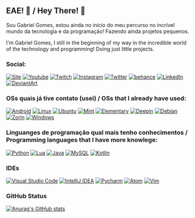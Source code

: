 ## EAE! 👋 / Hey There! 👋

Sou Gabriel Gomes, estou ainda no início do meu percurso no incrível mundo da tecnologia e da programação! Fazendo ainda projetos pequenos.

I'm Gabriel Gomes, I still in the beginning of my way in the incredible world of the technology and programming! Doing just little projects.

### Social:

[![Site](https://img.shields.io/badge/Wordpress-21759B?style=for-the-badge&logo=wordpress&logoColor=white)](https://sitelokost.wordpress.com) [![Youtube](https://img.shields.io/badge/YouTube-FF0000?style=for-the-badge&logo=youtube&logoColor=white)](https://www.youtube.com/channel/UCybe7112IzL20CJZoEn0kDA) [![Twitch](https://img.shields.io/badge/Twitch-9146FF?style=for-the-badge&logo=twitch&logoColor=white)](https://twitch.tv/Lokost_Games) [![Instagram](https://img.shields.io/badge/Instagram-E4405F?style=for-the-badge&logo=instagram&logoColor=white)](https://instagram.com/gabriel_lokost) [![Twitter](https://img.shields.io/badge/Twitter-1DA1F2?style=for-the-badge&logo=twitter&logoColor=white)](https://twitter.com/LokostGames) [![behance](https://img.shields.io/badge/-Behance-blue?style=for-the-badge&logo=behance&logoColor=white)](https://behance.net/Lokost) [![LinkedIn](https://img.shields.io/badge/LinkedIn-0077B5?style=for-the-badge&logo=linkedin&logoColor=white)](https://www.linkedin.com/in/gabriel-gomes-085454187/) [![DeviantArt](https://img.shields.io/badge/DeviantArt-05CC47?style=for-the-badge&logo=deviantart&logoColor=white)](https://lokostgames.deviantart.com)

### OSs quais já tive contato (usei) / OSs that I already have used:
[![Android](https://img.shields.io/badge/Android-3DDC84?style=for-the-badge&logo=android&logoColor=white)](https://android.com) [![Linux](https://img.shields.io/badge/Linux-FCC624?style=for-the-badge&logo=linux&logoColor=black)](https://www.linuxfoundation.org/) [![Ubuntu](https://img.shields.io/badge/Ubuntu-E95420?style=for-the-badge&logo=ubuntu&logoColor=white)](https://ubuntu.com) [![Mint](https://img.shields.io/badge/Linux_Mint-87CF3E?style=for-the-badge&logo=linux-mint&logoColor=white)](https://linuxmint.com) [![Elementary](https://img.shields.io/badge/Elementary%20OS-64BAFF?style=for-the-badge&logo=elementary&logoColor=white)](https://elementary.io) [![Deepin](https://img.shields.io/badge/Deepin-007CFF?style=for-the-badge&logo=deepin&logoColor=white)](https://deepin.org) [![Debian](https://img.shields.io/badge/Debian-A81D33?style=for-the-badge&logo=debian&logoColor=white)](https://debian.org) [![Zorin](https://img.shields.io/badge/Zorin%20OS-0CC1F3?style=for-the-badge&logo=zorin&logoColor=white)](https://zorin.com) [![Windows](https://img.shields.io/badge/Windows-0078D6?style=for-the-badge&logo=windows&logoColor=white)](https://microsoft.com/windows)

### Linguanges de programação qual mais tenho conhecimentos / Programming languages that I have more knowlege:
[![Python](https://img.shields.io/badge/Python-3776AB?style=for-the-badge&logo=python&logoColor=white)](https://python.org) [![Lua](https://img.shields.io/badge/Lua-2C2D72?style=for-the-badge&logo=lua&logoColor=white)](https://lua.org) [![Java](https://img.shields.io/badge/Java-ED8B00?style=for-the-badge&logo=java&logoColor=white)](https://oracle.com/java) [![MySQL](https://img.shields.io/badge/MySQL-00000F?style=for-the-badge&logo=mysql&logoColor=white)](https://mysql.com) [![Kotlin](https://img.shields.io/badge/Kotlin-0095D5?&style=for-the-badge&logo=kotlin&logoColor=white)](https://kotlinlang.org)

### IDEs
[![Visual Studio Code](https://img.shields.io/badge/Visual_Studio_Code-0078D4?style=for-the-badge&logo=visual%20studio%20code&logoColor=white)](https://code.visualstudio.com) [![IntelliJ IDEA](https://img.shields.io/badge/IntelliJ_IDEA-000000.svg?style=for-the-badge&logo=intellij-idea&logoColor=white)](https://jetbrains.com/idea) [![Pycharm](https://img.shields.io/badge/PyCharm-000000.svg?&style=for-the-badge&logo=PyCharm&logoColor=white)](https://jetbrains.com/pycharm) [![Atom](https://img.shields.io/badge/Atom-66595C?style=for-the-badge&logo=Atom&logoColor=white)](https://atom.io) [![Vim](https://img.shields.io/badge/VIM-%2311AB00.svg?&style=for-the-badge&logo=vim&logoColor=white)](https://vim.org)


### GitHub Status
[![Anurag's GitHub stats](https://github-readme-stats.vercel.app/api?username=Lokost&show_icons=true&theme=merko)](https://github.com/anuraghazra/github-readme-stats)
